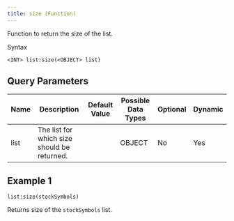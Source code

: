 ```yaml
---
title: size (Function)
---
```


Function to return the size of the list.

Syntax

    <INT> list:size(<OBJECT> list)

## Query Parameters

| Name | Description                                 | Default Value | Possible Data Types | Optional | Dynamic |
|------|---------------------------------------------|---------------|---------------------|----------|---------|
| list | The list for which size should be returned. |               | OBJECT              | No       | Yes     |

## Example 1

    list:size(stockSymbols)

Returns size of the `stockSymbols` list.
